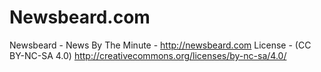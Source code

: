 Newsbeard.com
=============

Newsbeard - News By The Minute - http://newsbeard.com
License - (CC BY-NC-SA 4.0) 
http://creativecommons.org/licenses/by-nc-sa/4.0/
